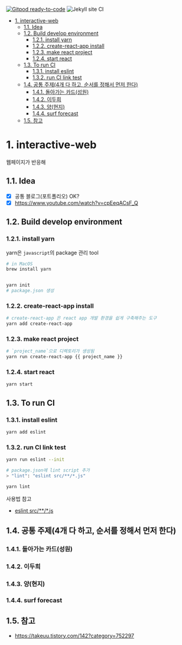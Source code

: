 [![Gitpod ready-to-code](https://img.shields.io/badge/Gitpod-ready--to--code-blue?logo=gitpod)](https://gitpod.io/#https://github.com/gon-park/interactive-web)
![Jekyll site CI](https://github.com/gon-park/interactive-web/workflows/Jekyll%20site%20CI/badge.svg)

<!-- TOC -->

- [1. interactive-web](#1-interactive-web)
  - [1.1. Idea](#11-idea)
  - [1.2. Build develop environment](#12-build-develop-environment)
    - [1.2.1. install yarn](#121-install-yarn)
    - [1.2.2. create-react-app install](#122-create-react-app-install)
    - [1.2.3. make react project](#123-make-react-project)
    - [1.2.4. start react](#124-start-react)
  - [1.3. To run CI](#13-to-run-ci)
    - [1.3.1. install eslint](#131-install-eslint)
    - [1.3.2. run CI link test](#132-run-ci-link-test)
  - [1.4. 공통 주제(4개 다 하고, 순서를 정해서 먼저 한다)](#14-공통-주제4개-다-하고-순서를-정해서-먼저-한다)
    - [1.4.1. 돌아가는 카드(성원)](#141-돌아가는-카드성원)
    - [1.4.2. 이두희](#142-이두희)
    - [1.4.3. 양(현지)](#143-양현지)
    - [1.4.4. surf forecast](#144-surf-forecast)
  - [1.5. 참고](#15-참고)

<!-- /TOC -->
# 1. interactive-web
웹페이지가 반응해

## 1.1. Idea
- [x] 공통 블로그(포트폴리오) OK?
- [x] https://www.youtube.com/watch?v=cpEeqACsF_Q

## 1.2. Build develop environment
### 1.2.1. install yarn
yarn은 `javascript`의 package 관리 tool
```sh
# in MacOS
brew install yarn


yarn init
# package.json 생성
```
### 1.2.2. create-react-app install
```sh
# create-react-app 은 react app 개발 환경을 쉽게 구축해주는 도구
yarn add create-react-app
```

### 1.2.3. make react project
```sh
# `project_name`으로 디렉토리가 생성됨
yarn run create-react-app {{ project_name }}
```

### 1.2.4. start react
```sh
yarn start
```

## 1.3. To run CI
### 1.3.1. install eslint
```sh
yarn add eslint
```

### 1.3.2. run CI link test
```sh
yarn run eslint --init

# package.json에 lint script 추가
> "lint": "eslint src/**/*.js"

yarn lint
```

사용법 참고
- [eslint src/**/*.js](https://eslint.org/docs/user-guide/configuring#adding-shared-settings)

## 1.4. 공통 주제(4개 다 하고, 순서를 정해서 먼저 한다)
### 1.4.1. 돌아가는 카드(성원)
### 1.4.2. 이두희
### 1.4.3. 양(현지)
### 1.4.4. surf forecast

## 1.5. 참고
- https://takeuu.tistory.com/142?category=752297